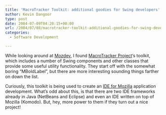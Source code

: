 ```yaml
---
title: 'MacroTracker Toolkit: additional goodies for Swing developers'
author: Kevin Dangoor
type: post
date: 2004-07-09T04:20:15+00:00
url: /2004/07/08/macrotracker-toolkit-additional-goodies-for-swing-developers/
categories:
  - Software Development

---
```

While looking around at [Mozdev][1], I found [MacroTracker Project][2]&#8216;s toolkit, which includes a number of Swing components and other classes that provide some useful utility functionality. They start off with the somewhat boring &#8220;MBoldLabel&#8221;, but there are more interesting sounding things farther on down the list.

Curiously, this toolkit is being used to create an [IDE for Mozilla][3] application development. What&#8217;s odd about this, is that there are two IDE frameworks already in Java (NetBeans and Eclipse) and even an IDE written on top of Mozilla (Komodo). But, hey, more power to them if they turn out a nice project!

 [1]: http://mozdev.org
 [2]: http://macrotracker.mozdev.org/developers_toolkit.php "Toolkit ~ Developers Corner ~ MacroTracker Project"
 [3]: http://mozcreator.mozdev.org/